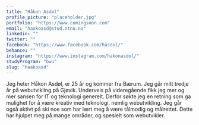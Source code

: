 ```yaml
---
title: "Håkon Asdøl"
profile_picture: "placeholder.jpg"
portfolio: "https://www.comingsoon.com"
email: "haakoasd@stud.ntnu.no"
linkedin: ""
twitter: ""
facebook: "https://www.facebook.com/hasdol/"
behance: ""
instagram: "https://www.instagram.com/hakonasdol/"
studyProgram: "bwu"
slug: "haakoasd"
---
```


Jeg heter Håkon Asdøl, er 25 år og kommer fra Bærum. Jeg går mitt tredje år på webutvikling på Gjøvik. Underveis på videregående fikk jeg mer og mer sansen for IT og teknologi generelt. Derfor søkte jeg en retning som ga mulighet for å være kreativ med teknologi, nemlig webutvikling. Jeg går også aktivt på ski noe som har lært meg å være tålmodig og målrettet. Dette har hjulpet meg på mange områder, og spesielt som webutvikler.
